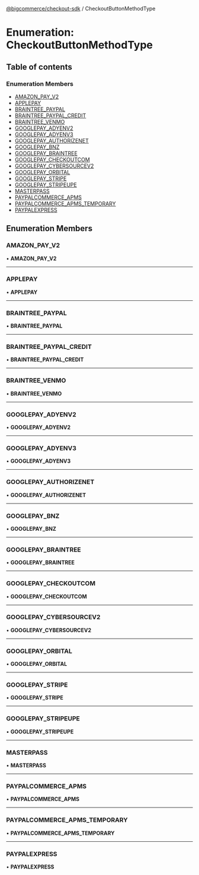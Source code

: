 [@bigcommerce/checkout-sdk](../README.md) / CheckoutButtonMethodType

# Enumeration: CheckoutButtonMethodType

## Table of contents

### Enumeration Members

- [AMAZON_PAY_V2](CheckoutButtonMethodType.md#amazon_pay_v2)
- [APPLEPAY](CheckoutButtonMethodType.md#applepay)
- [BRAINTREE_PAYPAL](CheckoutButtonMethodType.md#braintree_paypal)
- [BRAINTREE_PAYPAL_CREDIT](CheckoutButtonMethodType.md#braintree_paypal_credit)
- [BRAINTREE_VENMO](CheckoutButtonMethodType.md#braintree_venmo)
- [GOOGLEPAY_ADYENV2](CheckoutButtonMethodType.md#googlepay_adyenv2)
- [GOOGLEPAY_ADYENV3](CheckoutButtonMethodType.md#googlepay_adyenv3)
- [GOOGLEPAY_AUTHORIZENET](CheckoutButtonMethodType.md#googlepay_authorizenet)
- [GOOGLEPAY_BNZ](CheckoutButtonMethodType.md#googlepay_bnz)
- [GOOGLEPAY_BRAINTREE](CheckoutButtonMethodType.md#googlepay_braintree)
- [GOOGLEPAY_CHECKOUTCOM](CheckoutButtonMethodType.md#googlepay_checkoutcom)
- [GOOGLEPAY_CYBERSOURCEV2](CheckoutButtonMethodType.md#googlepay_cybersourcev2)
- [GOOGLEPAY_ORBITAL](CheckoutButtonMethodType.md#googlepay_orbital)
- [GOOGLEPAY_STRIPE](CheckoutButtonMethodType.md#googlepay_stripe)
- [GOOGLEPAY_STRIPEUPE](CheckoutButtonMethodType.md#googlepay_stripeupe)
- [MASTERPASS](CheckoutButtonMethodType.md#masterpass)
- [PAYPALCOMMERCE_APMS](CheckoutButtonMethodType.md#paypalcommerce_apms)
- [PAYPALCOMMERCE_APMS_TEMPORARY](CheckoutButtonMethodType.md#paypalcommerce_apms_temporary)
- [PAYPALEXPRESS](CheckoutButtonMethodType.md#paypalexpress)

## Enumeration Members

### AMAZON\_PAY\_V2

• **AMAZON\_PAY\_V2**

___

### APPLEPAY

• **APPLEPAY**

___

### BRAINTREE\_PAYPAL

• **BRAINTREE\_PAYPAL**

___

### BRAINTREE\_PAYPAL\_CREDIT

• **BRAINTREE\_PAYPAL\_CREDIT**

___

### BRAINTREE\_VENMO

• **BRAINTREE\_VENMO**

___

### GOOGLEPAY\_ADYENV2

• **GOOGLEPAY\_ADYENV2**

___

### GOOGLEPAY\_ADYENV3

• **GOOGLEPAY\_ADYENV3**

___

### GOOGLEPAY\_AUTHORIZENET

• **GOOGLEPAY\_AUTHORIZENET**

___

### GOOGLEPAY\_BNZ

• **GOOGLEPAY\_BNZ**

___

### GOOGLEPAY\_BRAINTREE

• **GOOGLEPAY\_BRAINTREE**

___

### GOOGLEPAY\_CHECKOUTCOM

• **GOOGLEPAY\_CHECKOUTCOM**

___

### GOOGLEPAY\_CYBERSOURCEV2

• **GOOGLEPAY\_CYBERSOURCEV2**

___

### GOOGLEPAY\_ORBITAL

• **GOOGLEPAY\_ORBITAL**

___

### GOOGLEPAY\_STRIPE

• **GOOGLEPAY\_STRIPE**

___

### GOOGLEPAY\_STRIPEUPE

• **GOOGLEPAY\_STRIPEUPE**

___

### MASTERPASS

• **MASTERPASS**

___

### PAYPALCOMMERCE\_APMS

• **PAYPALCOMMERCE\_APMS**

___

### PAYPALCOMMERCE\_APMS\_TEMPORARY

• **PAYPALCOMMERCE\_APMS\_TEMPORARY**

___

### PAYPALEXPRESS

• **PAYPALEXPRESS**
